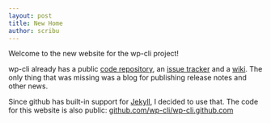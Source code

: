 ```yaml
---
layout: post
title: New Home
author: scribu
---
```


Welcome to the new website for the wp-cli project!

wp-cli already has a public [code repository](https://github.com/wp-cli/wp-cli), an [issue tracker](https://github.com/wp-cli/wp-cli/issues) and a [wiki](https://github.com/wp-cli/wp-cli/wiki). The only thing that was missing was a blog for publishing release notes and other news.

Since github has built-in support for [Jekyll](https://github.com/mojombo/jekyll/wiki), I decided to use that. The code for this website is also public: [github.com/wp-cli/wp-cli.github.com](https://github.com/wp-cli/wp-cli.github.com)
